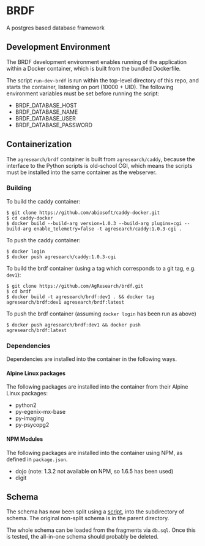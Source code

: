 # BRDF

A postgres based database framework

## Development Environment

The BRDF development environment enables running of the application
within a Docker container, which is built from the bundled Dockerfile.

The script `run-dev-brdf` is run within the top-level directory of
this repo, and starts the container, listening on port (10000 + UID).
The following environment variables must be set before running the
script:

- BRDF_DATABASE_HOST
- BRDF_DATABASE_NAME
- BRDF_DATABASE_USER
- BRDF_DATABASE_PASSWORD


## Containerization

The `agresearch/brdf` container is built from `agresearch/caddy`,
because the interface to the Python scripts is old-school CGI, which
means the scripts must be installed into the same container as the
webserver.

### Building

To build the caddy container:
```
$ git clone https://github.com/abiosoft/caddy-docker.git
$ cd caddy-docker
$ docker build --build-arg version=1.0.3 --build-arg plugins=cgi --build-arg enable_telemetry=false -t agresearch/caddy:1.0.3-cgi .
```

To push the caddy container:
```
$ docker login
$ docker push agresearch/caddy:1.0.3-cgi
```

To build the brdf container (using a tag which corresponds to a git
tag, e.g. `dev1`):
```
$ git clone https://github.com/AgResearch/brdf.git
$ cd brdf
$ docker build -t agresearch/brdf:dev1 . && docker tag agresearch/brdf:dev1 agresearch/brdf:latest
```

To push the brdf container (assuming `docker login` has been run as above)
```
$ docker push agresearch/brdf:dev1 && docker push agresearch/brdf:latest
```

### Dependencies

Dependencies are installed into the container in the following ways.

#### Alpine Linux packages

The following packages are installed into the container from their Alpine Linux packages:

+ python2
+ py-egenix-mx-base
+ py-imaging
+ py-psycopg2

#### NPM Modules

The following packages are installed into the container using NPM, as defined in `package.json`.

+ dojo (note: 1.3.2 not available on NPM, so 1.6.5 has been used)
+ digit

## Schema

The schema has now been split using a [script](scripts/split-postgres-schema),
into the subdirectory of schema.  The original non-split schema is in
the parent directory.

The whole schema can be loaded from the fragments via `db.sql`.
Once this is tested, the all-in-one schema should probably be deleted.
